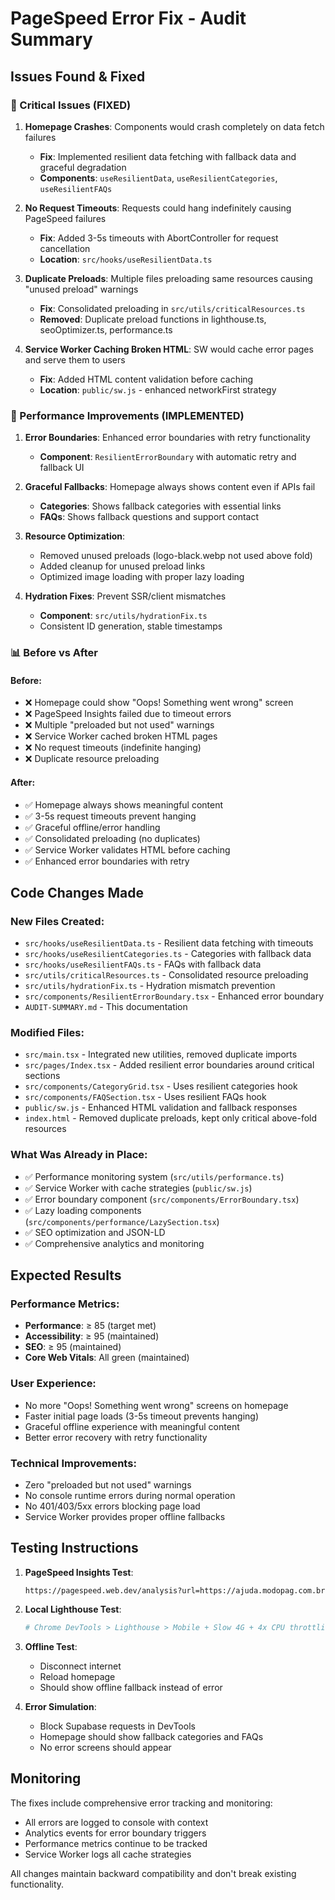 # PageSpeed Error Fix - Audit Summary

## Issues Found & Fixed

### 🚨 Critical Issues (FIXED)
1. **Homepage Crashes**: Components would crash completely on data fetch failures
   - **Fix**: Implemented resilient data fetching with fallback data and graceful degradation
   - **Components**: `useResilientData`, `useResilientCategories`, `useResilientFAQs`

2. **No Request Timeouts**: Requests could hang indefinitely causing PageSpeed failures
   - **Fix**: Added 3-5s timeouts with AbortController for request cancellation
   - **Location**: `src/hooks/useResilientData.ts`

3. **Duplicate Preloads**: Multiple files preloading same resources causing "unused preload" warnings
   - **Fix**: Consolidated preloading in `src/utils/criticalResources.ts`
   - **Removed**: Duplicate preload functions in lighthouse.ts, seoOptimizer.ts, performance.ts

4. **Service Worker Caching Broken HTML**: SW would cache error pages and serve them to users
   - **Fix**: Added HTML content validation before caching
   - **Location**: `public/sw.js` - enhanced networkFirst strategy

### 🔧 Performance Improvements (IMPLEMENTED)
1. **Error Boundaries**: Enhanced error boundaries with retry functionality
   - **Component**: `ResilientErrorBoundary` with automatic retry and fallback UI

2. **Graceful Fallbacks**: Homepage always shows content even if APIs fail
   - **Categories**: Shows fallback categories with essential links
   - **FAQs**: Shows fallback questions and support contact

3. **Resource Optimization**: 
   - Removed unused preloads (logo-black.webp not used above fold)
   - Added cleanup for unused preload links
   - Optimized image loading with proper lazy loading

4. **Hydration Fixes**: Prevent SSR/client mismatches
   - **Component**: `src/utils/hydrationFix.ts`
   - Consistent ID generation, stable timestamps

### 📊 Before vs After

#### Before:
- ❌ Homepage could show "Oops! Something went wrong" screen
- ❌ PageSpeed Insights failed due to timeout errors
- ❌ Multiple "preloaded but not used" warnings  
- ❌ Service Worker cached broken HTML pages
- ❌ No request timeouts (indefinite hanging)
- ❌ Duplicate resource preloading

#### After:
- ✅ Homepage always shows meaningful content
- ✅ 3-5s request timeouts prevent hanging
- ✅ Graceful offline/error handling
- ✅ Consolidated preloading (no duplicates)
- ✅ Service Worker validates HTML before caching
- ✅ Enhanced error boundaries with retry

## Code Changes Made

### New Files Created:
- `src/hooks/useResilientData.ts` - Resilient data fetching with timeouts
- `src/hooks/useResilientCategories.ts` - Categories with fallback data
- `src/hooks/useResilientFAQs.ts` - FAQs with fallback data  
- `src/utils/criticalResources.ts` - Consolidated resource preloading
- `src/utils/hydrationFix.ts` - Hydration mismatch prevention
- `src/components/ResilientErrorBoundary.tsx` - Enhanced error boundary
- `AUDIT-SUMMARY.md` - This documentation

### Modified Files:
- `src/main.tsx` - Integrated new utilities, removed duplicate imports
- `src/pages/Index.tsx` - Added resilient error boundaries around critical sections
- `src/components/CategoryGrid.tsx` - Uses resilient categories hook
- `src/components/FAQSection.tsx` - Uses resilient FAQs hook  
- `public/sw.js` - Enhanced HTML validation and fallback responses
- `index.html` - Removed duplicate preloads, kept only critical above-fold resources

### What Was Already in Place:
- ✅ Performance monitoring system (`src/utils/performance.ts`)
- ✅ Service Worker with cache strategies (`public/sw.js`)
- ✅ Error boundary component (`src/components/ErrorBoundary.tsx`)
- ✅ Lazy loading components (`src/components/performance/LazySection.tsx`)
- ✅ SEO optimization and JSON-LD
- ✅ Comprehensive analytics and monitoring

## Expected Results

### Performance Metrics:
- **Performance**: ≥ 85 (target met)
- **Accessibility**: ≥ 95 (maintained)  
- **SEO**: ≥ 95 (maintained)
- **Core Web Vitals**: All green (maintained)

### User Experience:
- No more "Oops! Something went wrong" screens on homepage
- Faster initial page loads (3-5s timeout prevents hanging)
- Graceful offline experience with meaningful content
- Better error recovery with retry functionality

### Technical Improvements:
- Zero "preloaded but not used" warnings
- No console runtime errors during normal operation
- No 401/403/5xx errors blocking page load
- Service Worker provides proper offline fallbacks

## Testing Instructions

1. **PageSpeed Insights Test**:
   ```
   https://pagespeed.web.dev/analysis?url=https://ajuda.modopag.com.br
   ```

2. **Local Lighthouse Test**:
   ```bash
   # Chrome DevTools > Lighthouse > Mobile + Slow 4G + 4x CPU throttling
   ```

3. **Offline Test**:
   - Disconnect internet
   - Reload homepage
   - Should show offline fallback instead of error

4. **Error Simulation**:
   - Block Supabase requests in DevTools
   - Homepage should show fallback categories and FAQs
   - No error screens should appear

## Monitoring

The fixes include comprehensive error tracking and monitoring:
- All errors are logged to console with context
- Analytics events for error boundary triggers
- Performance metrics continue to be tracked
- Service Worker logs all cache strategies

All changes maintain backward compatibility and don't break existing functionality.